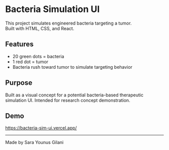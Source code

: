# Bacteria Simulation UI

This project simulates engineered bacteria targeting a tumor.  
Built with HTML, CSS, and React.

## Features
- 20 green dots = bacteria
- 1 red dot = tumor
- Bacteria rush toward tumor to simulate targeting behavior

## Purpose
Built as a visual concept for a potential bacteria-based therapeutic simulation UI. Intended for research concept demonstration.

## Demo
https://bacteria-sim-ui.vercel.app/ 

---
Made by Sara Younus Gilani
